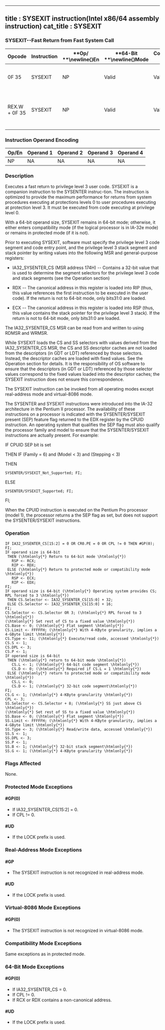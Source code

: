 ----------------------------
title : SYSEXIT instruction(Intel x86/64 assembly instruction)
cat_title : SYSEXIT
----------------------------
### SYSEXIT--Fast Return from Fast System Call


|**Opcode**|**Instruction**|**Op/ **\newline{}**En**|**64-Bit **\newline{}**Mode**|**Compat/**\newline{}**Leg Mode**|**Description**|
|----------|---------------|------------------------|-----------------------------|---------------------------------|---------------|
|0F 35|SYSEXIT|NP|Valid|Valid|Fast return to privilege level 3 user code.|
|REX.W + 0F 35|SYSEXIT|NP|Valid|Valid|Fast return to 64-bit mode privilege level 3 user code.|
### Instruction Operand Encoding


|Op/En|Operand 1|Operand 2|Operand 3|Operand 4|
|-----|---------|---------|---------|---------|
|NP|NA|NA|NA|NA|
### Description


Executes a fast return to privilege level 3 user code. SYSEXIT is a companion instruction to the SYSENTER instruc-tion. The instruction is optimized to provide the maximum performance for returns from system procedures executing at protections levels 0 to user procedures executing at protection level 3. It must be executed from code executing at privilege level 0. 

With a 64-bit operand size, SYSEXIT remains in 64-bit mode; otherwise, it either enters compatibility mode (if the logical processor is in IA-32e mode) or remains in protected mode (if it is not).

Prior to executing SYSEXIT, software must specify the privilege level 3 code segment and code entry point, and the privilege level 3 stack segment and stack pointer by writing values into the following MSR and general-purpose registers:

*  IA32_SYSENTER_CS (MSR address 174H) -- Contains a 32-bit value that is used to determine the segment selectors for the privilege level 3 code and stack segments (see the Operation section)

*  RDX -- The canonical address in this register is loaded into RIP (thus, this value references the first instruction to be executed in the user code). If the return is not to 64-bit mode, only bits31:0 are loaded.

*  ECX -- The canonical address in this register is loaded into RSP (thus, this value contains the stack pointer for the privilege level 3 stack). If the return is not to 64-bit mode, only bits31:0 are loaded.

The IA32_SYSENTER_CS MSR can be read from and written to using RDMSR and WRMSR.

While SYSEXIT loads the CS and SS selectors with values derived from the IA32_SYSENTER_CS MSR, the CS and SS descriptor caches are not loaded from the descriptors (in GDT or LDT) referenced by those selectors. Instead, the descriptor caches are loaded with fixed values. See the Operation section for details. It is the responsibility of OS software to ensure that the descriptors (in GDT or LDT) referenced by those selector values correspond to the fixed values loaded into the descriptor caches; the SYSEXIT instruction does not ensure this correspondence.

The SYSEXIT instruction can be invoked from all operating modes except real-address mode and virtual-8086 mode. 

The SYSENTER and SYSEXIT instructions were introduced into the IA-32 architecture in the Pentium II processor. The availability of these instructions on a processor is indicated with the SYSENTER/SYSEXIT present (SEP) feature flag returned to the EDX register by the CPUID instruction. An operating system that qualifies the SEP flag must also qualify the processor family and model to ensure that the SYSENTER/SYSEXIT instructions are actually present. For example:

IF CPUID SEP bit is set

 THEN IF (Family = 6) and (Model < 3) and (Stepping < 3) 

   THEN

    SYSENTER/SYSEXIT_Not_Supported; FI;

   ELSE 

    SYSENTER/SYSEXIT_Supported; FI;

FI;

When the CPUID instruction is executed on the Pentium Pro processor (model 1), the processor returns a the SEP flag as set, but does not support the SYSENTER/SYSEXIT instructions.


### Operation

```info-verb
IF IA32_SYSENTER_CS[15:2] = 0 OR CR0.PE = 0 OR CPL != 0 THEN #GP(0); FI;
IF operand size is 64-bit
 THEN (\htmlonly{*} Return to 64-bit mode \htmlonly{*})
   RSP <- RCX;
   RIP <- RDX;
 ELSE (\htmlonly{*} Return to protected mode or compatibility mode \htmlonly{*})
   RSP <- ECX;
   RIP <- EDX;
FI;
IF operand size is 64-bit (\htmlonly{*} Operating system provides CS; RPL forced to 3 \htmlonly{*})
 THEN CS.Selector <- IA32_SYSENTER_CS[15:0] + 32;
 ELSE CS.Selector <- IA32_SYSENTER_CS[15:0] + 16;
FI;
CS.Selector <- CS.Selector OR 3; (\htmlonly{*} RPL forced to 3 \htmlonly{*})
(\htmlonly{*} Set rest of CS to a fixed value \htmlonly{*})
CS.Base <- 0; (\htmlonly{*} Flat segment \htmlonly{*})
CS.Limit <- FFFFFH; (\htmlonly{*} With 4-KByte granularity, implies a 4-GByte limit \htmlonly{*})
CS.Type <- 11; (\htmlonly{*} Execute/read code, accessed \htmlonly{*})
CS.S <- 1;
CS.DPL <- 3;
CS.P <- 1;
IF operand size is 64-bit
 THEN (\htmlonly{*} return to 64-bit mode \htmlonly{*})
   CS.L <- 1; (\htmlonly{*} 64-bit code segment \htmlonly{*})
   CS.D <- 0; (\htmlonly{*} Required if CS.L = 1 \htmlonly{*})
 ELSE (\htmlonly{*} return to protected mode or compatibility mode \htmlonly{*})
   CS.L <- 0;
   CS.D <- 1; (\htmlonly{*} 32-bit code segment\htmlonly{*})
FI;
CS.G <- 1; (\htmlonly{*} 4-KByte granularity \htmlonly{*})
CPL <- 3;
SS.Selector <- CS.Selector + 8; (\htmlonly{*} SS just above CS \htmlonly{*})
(\htmlonly{*} Set rest of SS to a fixed value \htmlonly{*})
SS.Base <- 0; (\htmlonly{*} Flat segment \htmlonly{*})
SS.Limit <- FFFFFH; (\htmlonly{*} With 4-KByte granularity, implies a 4-GByte limit \htmlonly{*})
SS.Type <- 3; (\htmlonly{*} Read/write data, accessed \htmlonly{*})
SS.S <- 1;
SS.DPL <- 3;
SS.P <- 1;
SS.B <- 1; (\htmlonly{*} 32-bit stack segment\htmlonly{*})
SS.G <- 1; (\htmlonly{*} 4-KByte granularity \htmlonly{*})
```
### Flags Affected


None.


### Protected Mode Exceptions

#### #GP(0)
* If IA32_SYSENTER_CS[15:2] = 0.
* If CPL != 0.

#### #UD
* If the LOCK prefix is used.

### Real-Address Mode Exceptions

#### #GP
* The SYSEXIT instruction is not recognized in real-address mode.

#### #UD
* If the LOCK prefix is used.

### Virtual-8086 Mode Exceptions

#### #GP(0)
* The SYSEXIT instruction is not recognized in virtual-8086 mode.

### Compatibility Mode Exceptions



Same exceptions as in protected mode.


### 64-Bit Mode Exceptions

#### #GP(0)
* If IA32_SYSENTER_CS = 0.
* If CPL != 0.
* If RCX or RDX contains a non-canonical address.

#### #UD
* If the LOCK prefix is used.
